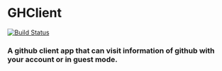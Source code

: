 # GHClient

[![Build Status](https://travis-ci.org/KeithPiTsui/GHClient.svg?branch=refactor)](https://travis-ci.org/KeithPiTsui/GHClient)

### A github client app that can visit information of github with your account or in guest mode.
